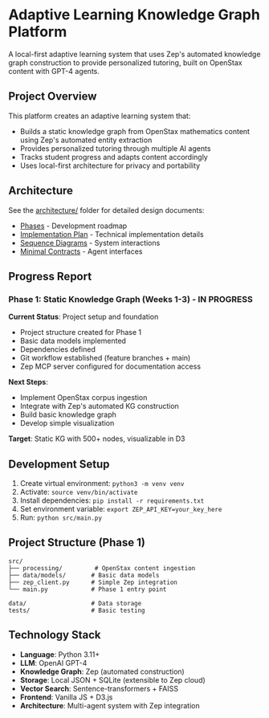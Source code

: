 # Adaptive Learning Knowledge Graph Platform

A local-first adaptive learning system that uses Zep's automated knowledge graph construction to provide personalized tutoring, built on OpenStax content with GPT-4 agents.

## Project Overview

This platform creates an adaptive learning system that:
- Builds a static knowledge graph from OpenStax mathematics content using Zep's automated entity extraction
- Provides personalized tutoring through multiple AI agents
- Tracks student progress and adapts content accordingly
- Uses local-first architecture for privacy and portability

## Architecture

See the [architecture/](architecture/) folder for detailed design documents:
- [Phases](architecture/phases.md) - Development roadmap
- [Implementation Plan](architecture/implementation.md) - Technical implementation details
- [Sequence Diagrams](architecture/sequence_diagrams.md) - System interactions
- [Minimal Contracts](architecture/minimal_contracts.md) - Agent interfaces

## Progress Report

### Phase 1: Static Knowledge Graph (Weeks 1-3) - IN PROGRESS

**Current Status**: Project setup and foundation
- Project structure created for Phase 1
- Basic data models implemented
- Dependencies defined
- Git workflow established (feature branches + main)
- Zep MCP server configured for documentation access

**Next Steps**:
- Implement OpenStax corpus ingestion
- Integrate with Zep's automated KG construction
- Build basic knowledge graph
- Develop simple visualization

**Target**: Static KG with 500+ nodes, visualizable in D3

## Development Setup

1. Create virtual environment: `python3 -m venv venv`
2. Activate: `source venv/bin/activate`
3. Install dependencies: `pip install -r requirements.txt`
4. Set environment variable: `export ZEP_API_KEY=your_key_here`
5. Run: `python src/main.py`

## Project Structure (Phase 1)

```
src/
├── processing/         # OpenStax content ingestion
├── data/models/       # Basic data models
├── zep_client.py      # Simple Zep integration
└── main.py            # Phase 1 entry point

data/                  # Data storage
tests/                 # Basic testing
```

## Technology Stack

- **Language**: Python 3.11+
- **LLM**: OpenAI GPT-4
- **Knowledge Graph**: Zep (automated construction)
- **Storage**: Local JSON + SQLite (extensible to Zep cloud)
- **Vector Search**: Sentence-transformers + FAISS
- **Frontend**: Vanilla JS + D3.js
- **Architecture**: Multi-agent system with Zep integration